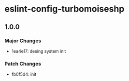 # eslint-config-turbomoiseshp

## 1.0.0

### Major Changes

- 1ea4e17: desing system init

### Patch Changes

- fb0f5d4: init
